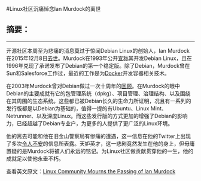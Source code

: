 #Linux社区沉痛悼念Ian Murdock的离世 

## 摘要：


--------------------------------------------------

开源社区本周至为悲痛的消息莫过于惊闻Debian Linux的创始人，Ian Murdock在2015年12月8日[去世](https://bits.debian.org/2015/12/mourning-ian-murdock.html)。Murdock在1993年公开[宣称](https://groups.google.com/forum/#!msg/comp.os.linux.development/Md3Modzg5TU/xty88y5OLaMJ)其开发Debian Linux，且在1996年兑现了承诺发布了Debian的第一个稳定版。除了Debian，Murdock曾在Sun和Salesforce工作过，最近的工作是为[Docker](http://blog.docker.com/2015/12/ian-murdock/)开发容器相关技术。

在2003年Murdock曾对Debian做过一次十周年的[回顾](http://www.linuxplanet.com/linuxplanet/editorials/4959/1)。在Murdock的眼中Debian的主要成就有它的包管理系统（dpkg）、项目管理、治理结构、以及围绕在其周围的生态系统。这些都已被Debian长久的生命力所证明，况且有一系列的发行版都是以Debian为基础的，值得一提的有Ubuntu、Linux Mint、Netrunner、以及深度Linux。而这些发行版的方式更加的增强了Debian的影响力，已经超越了Debian专业户，为更多的人提供了更广泛的Linux环境。

他的离去可能和他在旧金山警察局有惨痛的遭遇，这一信息在他的Twitter上出现了多次[令人不安](http://techaeris.com/2016/01/01/ian-murdock-did-have-an-altercation-with-police-before-his-death/)的信息所表露。天妒英才，这一悲剧竟然发生在他的身上，但毋庸置疑的是Murdock将被人们永远的铭记。为Linux社区做贡献贯穿他的一生，他的成就足以使他永垂不朽。


查看英文原文：[Linux Community Mourns the Passing of Ian Murdock](http://www.infoq.com/news/2016/01/ian-murdock)
